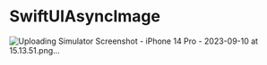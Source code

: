 # SwiftUIAsyncImage

![Uploading Simulator Screenshot - iPhone 14 Pro - 2023-09-10 at 15.13.51.png…]()
